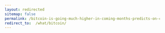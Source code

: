 ```yaml
---
layout: redirected
sitemap: false
permalink: /bitcoin-is-going-much-higher-in-coming-months-predicts-on-chain-analyst-will-clemente/
redirect_to:  /what/bitcoin/
---
```

